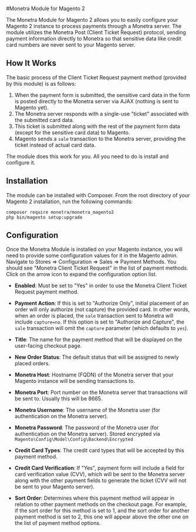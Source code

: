 #Monetra Module for Magento 2

The Monetra Module for Magento 2 allows you to easily configure your Magento 2 instance to process payments through a
Monetra server. The module utilizes the Monetra Post (Client Ticket Request) protocol, sending payment information directly to Monetra
so that sensitive data like credit card numbers are never sent to your Magento server.

## How It Works

The basic process of the Client Ticket Request payment method (provided by this module) is as follows:

1. When the payment form is submitted, the sensitive card data in the form is posted directly to the Monetra server via AJAX (nothing is sent to Magento yet).
2. The Monetra server responds with a single-use "ticket" associated with the submitted card data.
3. This ticket is submitted along with the rest of the payment form data (except for the sensitive card data) to Magento.
4. Magento sends a `sale` transaction to the Monetra server, providing the ticket instead of actual card data.

The module does this work for you. All you need to do is install and configure it.

## Installation

The module can be installed with Composer. From the root directory of your Magento 2 installation, run the following commands:
```
composer require monetra/monetra_magento2
php bin/magento setup:upgrade
```

## Configuration

Once the Monetra Module is installed on your Magento instance, you will need to provide some configuration values for it
in the Magento admin. Navigate to Stores => Configuration => Sales => Payment Methods. You should see "Monetra Client Ticket Request"
in the list of payment methods. Click on the arrow icon to expand the configuration option list.

- **Enabled**: Must be set to "Yes" in order to use the Monetra Client Ticket Request payment method.

- **Payment Action**: If this is set to "Authorize Only", initial placement of an order will only authorize (not capture) the provided card. In other words, when an order is placed, the `sale` transaction sent to Monetra will include `capture=no`. If this option is set to "Authorize and Capture", the `sale` transaction will omit the `capture` parameter (which defaults to `yes`).

- **Title**: The name for the payment method that will be displayed on the user-facing checkout page.

- **New Order Status**: The default status that will be assigned to newly placed orders.

- **Monetra Host**: Hostname (FQDN) of the Monetra server that your Magento instance will be sending transactions to.

- **Monetra Port**: Port number on the Monetra server that transactions will be sent to. Usually this will be 8665.

- **Monetra Username**: The username of the Monetra user (for authentication on the Monetra server).

- **Monetra Password**: The password of the Monetra user (for authentication on the Monetra server). Stored encrypted via `Magento\Config\Model\Config\Backend\Encrypted`

- **Credit Card Types**: The credit card types that will be accepted by this payment method.

- **Credit Card Verification**: If "Yes", payment form will include a field for card verification value (CVV), which will be sent to the Monetra server along with the other payment fields to generate the ticket (CVV will not be sent to your Magento server).

- **Sort Order**: Determines where this payment method will appear in relation to other payment methods on the checkout page. For example, if the sort order for this method is set to 1, and the sort order for another payment method is set to 2, this one will appear above the other one on the list of payment method options.
